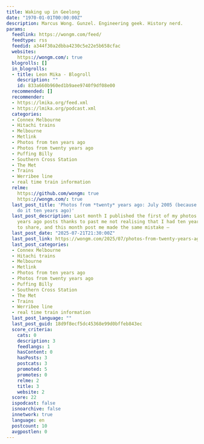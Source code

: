 ```yaml
---
title: Waking up in Geelong
date: "1970-01-01T00:00:00Z"
description: Marcus Wong. Gunzel. Engineering geek. History nerd.
params:
  feedlink: https://wongm.com/feed/
  feedtype: rss
  feedid: a344f30a2dbba4230c5e22e5b658cfac
  websites:
    https://wongm.com/: true
  blogrolls: []
  in_blogrolls:
  - title: Leon Mika - Blogroll
    description: ""
    id: 833a660b960ed1b9aee9740f9df08e00
  recommended: []
  recommender:
  - https://lmika.org/feed.xml
  - https://lmika.org/podcast.xml
  categories:
  - Connex Melbourne
  - Hitachi trains
  - Melbourne
  - Metlink
  - Photos from ten years ago
  - Photos from twenty years ago
  - Puffing Billy
  - Southern Cross Station
  - The Met
  - Trains
  - Werribee line
  - real time train information
  relme:
    https://github.com/wongm: true
    https://wongm.com/: true
  last_post_title: 'Photos from *twenty* years ago: July 2005 (because I forgot to
    do it ten years ago)'
  last_post_description: Last month I published the first of my photos from *twenty*
    years ago posts thanks to past me not realising that I had ten year old photos
    to share, and this month post me made the same mistake –
  last_post_date: "2025-07-21T21:30:00Z"
  last_post_link: https://wongm.com/2025/07/photos-from-twenty-years-ago-july-2005/
  last_post_categories:
  - Connex Melbourne
  - Hitachi trains
  - Melbourne
  - Metlink
  - Photos from ten years ago
  - Photos from twenty years ago
  - Puffing Billy
  - Southern Cross Station
  - The Met
  - Trains
  - Werribee line
  - real time train information
  last_post_language: ""
  last_post_guid: 18d9f8ecf5dc45368e99d0bffeb843ec
  score_criteria:
    cats: 0
    description: 3
    feedlangs: 1
    hasContent: 0
    hasPosts: 3
    postcats: 3
    promoted: 5
    promotes: 0
    relme: 2
    title: 3
    website: 2
  score: 22
  ispodcast: false
  isnoarchive: false
  innetwork: true
  language: en
  postcount: 10
  avgpostlen: 0
---
```

